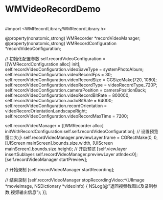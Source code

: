 # WMVideoRecordDemo
#
#import <WMRecordLibrary/WMRecordLibrary.h>

@property(nonatomic,strong) WMRecorder *recordVideoManager;
@property(nonatomic,strong) WMRecordConfiguration *recordVideoConfiguration;

// 初始化配置参数
self.recordVideoConfiguration = [[WMRecordConfiguration alloc] init];
self.recordVideoConfiguration.videoSaveType = systemPhotoAlbum;
self.recordVideoConfiguration.videoRecordFps = 30;
self.recordVideoConfiguration.videoRecordSize = CGSizeMake(720, 1080);
self.recordVideoConfiguration.videoRecordType = videoRecordType_720P;
self.recordVideoConfiguration.cameraPosition = cameraPositionBack;
self.recordVideoConfiguration.videoRecordBitRate = 800000;
self.recordVideoConfiguration.audioBitRate = 64000;
self.recordVideoConfiguration.recordOrientation = videoRecordOrientationLandscapeRight;
self.recordVideoConfiguration.videoRecordMaxTime = 7200;

self.recordVideoManager = [[WMRecorder alloc] initWithRecordConfiguration:self.self.recordVideoConfiguration];
// 设置预览窗口大小
self.recordVideoManager.previewLayer.frame = CGRectMake(0, 0, [UIScreen mainScreen].bounds.size.width, [UIScreen mainScreen].bounds.size.height);
// 开启预览
[self.view.layer insertSublayer:self.recordVideoManager.previewLayer atIndex:0];
[self.recordVideoManager startPreview];

// 开始录制
[self.recordVideoManager startRecording];

// 结束录制
[self.recordVideoManager stopRecordingVideo:^(UIImage *movieImage, NSDictionary *videoInfo) {
  NSLog(@"返回视频截图以及录制参数,视频输出信息");
}];


